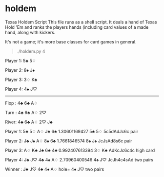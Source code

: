 # holdem
Texas Holdem Script
This file runs as a shell script. It deals a hand of Texas Hold 'Em and ranks the players hands (including card values of a made hand,
along with kickers.

It's not a game; it's more base classes for card games in general.


>./holdem.py 4

  Player 1: 5♣ 5♢ 
  
  Player 2: 8♠ J♠ 
  
  Player 3: 3♢ K♣ 
  
  Player 4: 4♠ J♡ 

----------

Flop : 4♣ 6♣ A♢ 

Turn : 4♣ 6♣ A♢ 2♡ 

River: 4♣ 6♣ A♢ 2♡ J♣ 




Player 1: 5♣ 5♢ A♢ J♣ 6♣     1.30601169427   5♣ 5♢   5c5dAdJc6c pair

Player 2: J♣ J♠ A♢ 8♠ 6♣     1.7661846574   8♠ J♠   JcJsAd8s6c pair

Player 3: A♢ K♣ J♣ 6♣ 4♣     0.992407613394   3♢ K♣   AdKcJc6c4c high card

Player 4: J♣ J♡ 4♣ 4♠ A♢     2.70960400546   4♠ J♡   JcJh4c4sAd two pairs





Winner : J♣ J♡ 4♣ 4♠ A♢    hole= 4♠ J♡  two pairs


